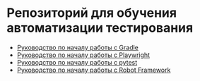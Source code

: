 # Репозиторий для обучения автоматизации тестирования

- [Руководство по началу работы с Gradle](documentation/Gradle_getting_started_guide.md)
- [Руководство по началу работы с Playwright](documentation/Playwright_getting_started_guide.md)
- [Руководство по началу работы с pytest](documentation/pytest_getting_started_guide.md)
- [Руководство по началу работы с Robot Framework](documentation/Robot_Framework_getting_started_guide.md)